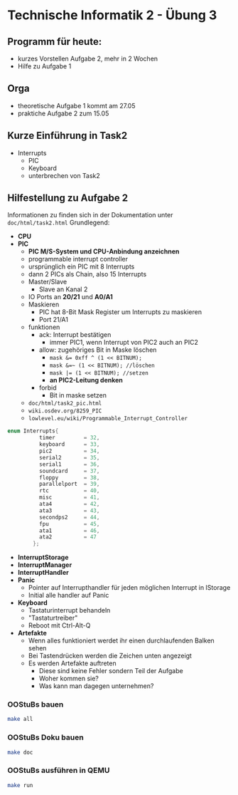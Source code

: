 # Technische Informatik 2 - Übung 3

## Programm für heute:

* kurzes Vorstellen Aufgabe 2, mehr in 2 Wochen
* Hilfe zu Aufgabe 1

## Orga

* theoretische Aufgabe 1 kommt am 27.05
* praktiche Aufgabe 2 zum 15.05

## Kurze Einführung in Task2
- Interrupts
	- PIC
	- Keyboard
	- unterbrechen von Task2

## Hilfestellung zu Aufgabe 2

Informationen zu finden sich in der Dokumentation unter `doc/html/task2.html`
Grundlegend:

* **CPU**
* **PIC**
	* **PIC M/S-System und CPU-Anbindung anzeichnen**
	* programmable interrupt controller
	* ursprünglich ein PIC mit 8 Interrupts
	* dann 2 PICs als Chain, also 15 Interrupts
	* Master/Slave
		* Slave an Kanal 2
	* IO Ports an **20/21** und **A0/A1**
	* Maskieren
		* PIC hat 8-Bit Mask Register um Interrupts zu maskieren
		* Port 21/A1
	* funktionen
		* ack: Interrupt bestätigen
			* immer PIC1, wenn Interrupt von PIC2 auch an PIC2
		* allow: zugehöriges Bit in Maske löschen
			* `mask &= 0xff ^ (1 << BITNUM);`
			* `mask &=~ (1 << BITNUM); //löschen`
			* `mask |= (1 << BITNUM); //setzen`
			* **an PIC2-Leitung denken**
		* forbid
			* Bit in maske setzen
	* `doc/html/task2_pic.html`
	* `wiki.osdev.org/8259_PIC`
	* `lowlevel.eu/wiki/Programmable_Interrupt_Controller`
```c
enum Interrupts{
          timer         = 32,  
          keyboard      = 33,  
          pic2          = 34,  
          serial2       = 35,  
          serial1       = 36,  
          soundcard     = 37,  
          floppy        = 38,  
          parallelport  = 39,  
          rtc           = 40,  
          misc          = 41,  
          ata4          = 42, 
          ata3          = 43, 
          secondps2     = 44, 
          fpu           = 45, 
          ata1          = 46, 
          ata2          = 47  
        };
```

* **InterruptStorage**
* **InterruptManager**
* **InterruptHandler**
* **Panic**
	* Pointer auf Interrupthandler für jeden möglichen Interrupt in IStorage
	* Initial alle handler auf Panic
* **Keyboard**
	* Tastaturinterrupt behandeln
	* "Tastaturtreiber"
	* Reboot mit Ctrl-Alt-Q
* **Artefakte**
	* Wenn alles funktioniert werdet ihr einen durchlaufenden Balken sehen
	* Bei Tastendrücken werden die Zeichen unten angezeigt
	* Es werden Artefakte auftreten
		* Diese sind keine Fehler sondern Teil der Aufgabe
		* Woher kommen sie?
		* Was kann man dagegen unternehmen?


### OOStuBs bauen

```sh
make all
```
### OOStuBs Doku bauen

```sh
make doc
```

### OOStuBs ausführen in QEMU
```sh
make run
```